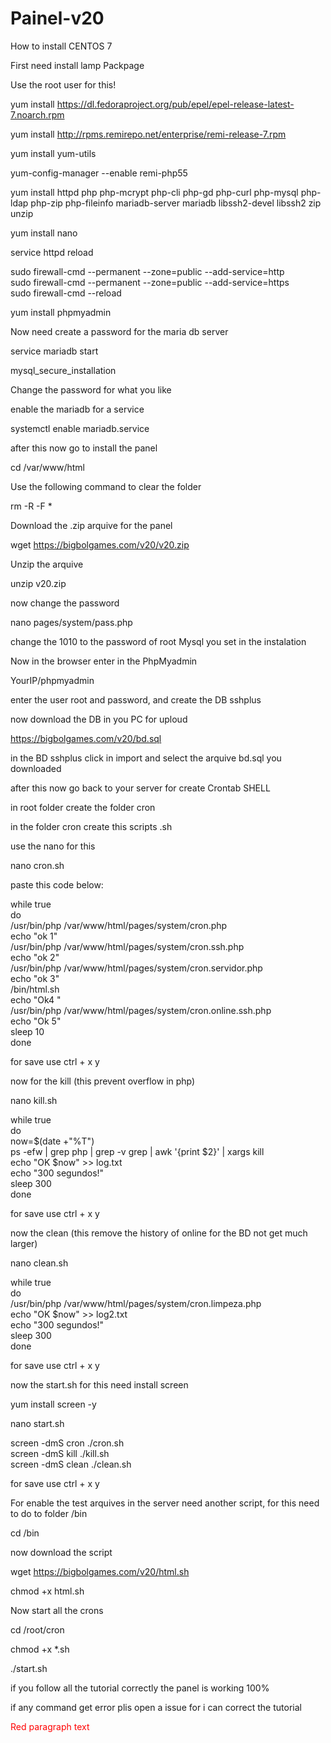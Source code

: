 # Painel-v20
<body>
How to install CENTOS 7

First need install lamp Packpage

Use the root user for this!

yum install https://dl.fedoraproject.org/pub/epel/epel-release-latest-7.noarch.rpm

yum install http://rpms.remirepo.net/enterprise/remi-release-7.rpm

yum install yum-utils

yum-config-manager --enable remi-php55

yum install httpd php php-mcrypt php-cli php-gd php-curl php-mysql php-ldap php-zip php-fileinfo mariadb-server mariadb libssh2-devel libssh2 zip unzip

yum install nano

service httpd reload

sudo firewall-cmd --permanent --zone=public --add-service=http <br>
sudo firewall-cmd --permanent --zone=public --add-service=https<br>
sudo firewall-cmd --reload<br>

yum install phpmyadmin

Now need create a password for the maria db server 

service mariadb start

mysql_secure_installation

Change the password for what you like 

enable the mariadb for a service 

systemctl enable mariadb.service

after this now go to install the panel

cd /var/www/html

Use the following command to clear the folder 

rm -R -F *

Download the .zip arquive for the panel 

wget https://bigbolgames.com/v20/v20.zip

Unzip the arquive

unzip v20.zip

now change the password 

nano pages/system/pass.php

change the 1010 to the password of root Mysql you set in the instalation 

Now in the browser enter in the PhpMyadmin

YourIP/phpmyadmin

enter the user root and password, and create the DB sshplus

now download the DB in you PC for uploud 

https://bigbolgames.com/v20/bd.sql

in the BD sshplus click in import and select the arquive bd.sql you downloaded 

after this now go back to your server for create Crontab SHELL

in root folder create the folder cron

in the folder cron create this scripts .sh

use the nano for this

nano cron.sh

paste this code below:

while true <br>
do <br>
  /usr/bin/php /var/www/html/pages/system/cron.php<br>
 echo "ok 1"<br>
  /usr/bin/php /var/www/html/pages/system/cron.ssh.php<br>
 echo "ok 2"<br>
  /usr/bin/php /var/www/html/pages/system/cron.servidor.php<br>
 echo "ok 3"<br>
  /bin/html.sh<br>
echo "Ok4 "<br>
  /usr/bin/php /var/www/html/pages/system/cron.online.ssh.php<br>
  echo "Ok 5" <br>
sleep 10<br>
done<br>

for save use ctrl + x y

now for the kill (this prevent overflow in php)

nano kill.sh

while true <br>
do <br>
now=$(date +"%T")<br>
ps -efw | grep php | grep -v grep | awk '{print $2}' | xargs kill<br>
echo "OK $now" >> log.txt<br>
echo "300 segundos!" <br>
sleep 300<br>
done<br>

for save use ctrl + x y

now the clean (this remove the history of online for the BD not get much larger)

nano clean.sh

while true <br>
do <br>
/usr/bin/php /var/www/html/pages/system/cron.limpeza.php<br>
echo "OK $now" >> log2.txt<br>
echo "300 segundos!" <br>
sleep 300<br>
done<br>

for save use ctrl + x y

now the start.sh for this need install screen 

yum install screen -y

nano start.sh

screen -dmS cron ./cron.sh<br>
screen -dmS kill ./kill.sh<br>
screen -dmS clean ./clean.sh<br>

for save use ctrl + x y

For enable the test arquives in the server need another script, for this need to do to folder /bin

cd /bin 

now download the script

wget https://bigbolgames.com/v20/html.sh

chmod +x html.sh

Now start all the crons

cd /root/cron

chmod +x *.sh

./start.sh

if you follow all the tutorial correctly the panel is working 100%

if any command get error plis open a issue for i can correct the tutorial 

  <p style="color:#FF0000";>Red paragraph text</p>

</body>
